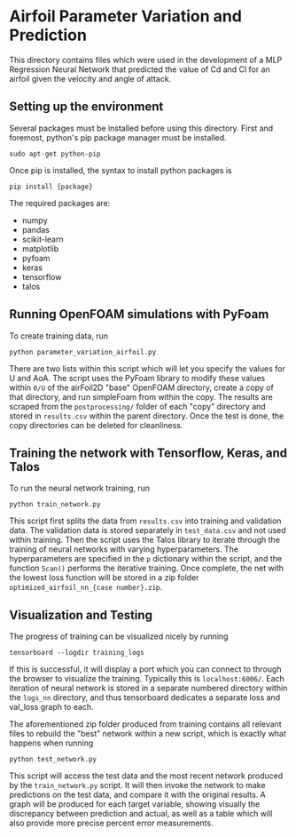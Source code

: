 # Airfoil Parameter Variation and Prediction

This directory contains files which were used in the development of a MLP Regression Neural Network that predicted the value of Cd and Cl for an airfoil given the velocity and angle of attack. 

## Setting up the environment

Several packages must be installed before using this directory. First and foremost, python's pip package manager must be installed. 

```
sudo apt-get python-pip 
```

Once pip is installed, the syntax to install python packages is 

```
pip install {package}
```

The required packages are:
- numpy
- pandas
- scikit-learn
- matplotlib
- pyfoam
- keras
- tensorflow
- talos


## Running OpenFOAM simulations with PyFoam

To create training data, run

```
python parameter_variation_airfoil.py
```

There are two lists within this script which will let you specify the values for U and AoA. The script uses the PyFoam library to modify these values within `0/U` of the airFoil2D "base" OpenFOAM directory, create a copy of that directory, and run simpleFoam from within the copy. The results are scraped from the `postprocessing/` folder of each "copy" directory and stored in `results.csv` within the parent directory. Once the test is done, the copy directories can be deleted for cleanliness. 


## Training the network with Tensorflow, Keras, and Talos

To run the neural network training, run

```
python train_network.py
```

This script first splits the data from `results.csv` into training and validation data. The validation data is stored separately in `test_data.csv` and not used within training. Then the script uses the Talos library to iterate through the training of neural networks with varying hyperparameters. The hyperparameters are specified in the `p` dictionary within the script, and the function `Scan()` performs the iterative training. Once complete, the net with the lowest loss function will be stored in a zip folder `optimized_airfoil_nn_{case number}.zip`. 


## Visualization and Testing

The progress of training can be visualized nicely by running 

```
tensorboard --logdir training_logs
```

If this is successful, it will display a port which you can connect to through the browser to visualize the training. Typically this is `localhost:6006/`. Each iteration of neural network is stored in a separate numbered directory within the `logs_nn` directory, and thus tensorboard dedicates a separate loss and val_loss graph to each. 

The aforementioned zip folder produced from training contains all relevant files to rebuild the "best" network within a new script, which is exactly what happens when running 

```
python test_network.py
```

This script will access the test data and the most recent network produced by the `train_network.py` script. It will then invoke the network to make predictions on the test data, and compare it with the original results. A graph will be produced for each target variable, showing visually the discrepancy between prediction and actual, as well as a table which will also provide more precise percent error measurements. 


